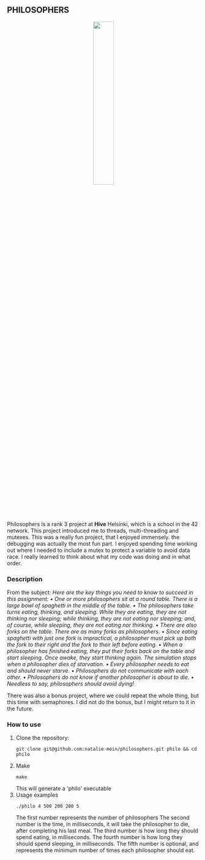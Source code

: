 ## **PHILOSOPHERS**

<p align="center" width="100%">
    <img width="33%" src="https://github.com/Arcane-Jill/images/blob/main/philosophersm.png">
</p>

Philosophers is a rank 3 project at **Hive** Helsinki, which is a school in the 42 network. This project introduced me to threads, multi-threading and 
mutexes. This was a really fun project, that I enjoyed immensely. the debugging was actually the most fun part. I enjoyed spending time working out where
I needed to include a mutex to protect a variable to avoid data race. I really learned to think about what my code was doing and in what order.

### **Description**

From the subject: *Here are the key things you need to know to succeed in this assignment:
• One or more philosophers sit at a round table.
There is a large bowl of spaghetti in the middle of the table.
• The philosophers take turns eating, thinking, and sleeping.
While they are eating, they are not thinking nor sleeping;
while thinking, they are not eating nor sleeping;
and, of course, while sleeping, they are not eating nor thinking.
• There are also forks on the table. There are as many forks as philosophers.
• Since eating spaghetti with just one fork is impractical, a philosopher must pick up
both the fork to their right and the fork to their left before eating.
• When a philosopher has finished eating, they put their forks back on the table and
start sleeping. Once awake, they start thinking again. The simulation stops when
a philosopher dies of starvation.
• Every philosopher needs to eat and should never starve.
• Philosophers do not communicate with each other.
• Philosophers do not know if another philosopher is about to die.
• Needless to say, philosophers should avoid dying!*

There was also a bonus project, where we could repeat the whole thing, but this time with semaphores. I did not do the bonus, but I might return to it in 
the future.

### **How to use**

1. Clone the repository:
   ```
   git clone git@github.com:natalie-mein/philosophers.git philo && cd philo
   ```
2. Make
   ```
   make
   ```
   This will generate a 'philo' executable
3. Usage examples
   ```
   ./philo 4 500 200 200 5
   ```
   The first number represents the number of philosophers
   The second number is the time, in milliseconds, it will take the philosopher to die, after completing his last meal.
   The third number is how long they should spend eating, in milliseconds.
   The fourth number is how long they should spend sleeping, in milliseconds.
   The fifth number is optional, and represents the minimum number of times each philosopher should eat.
   
